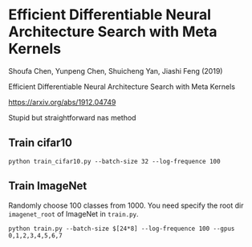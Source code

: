 # Efficient Differentiable Neural Architecture Search with Meta Kernels

Shoufa Chen, Yunpeng Chen, Shuicheng Yan, Jiashi Feng (2019)

Efficient Differentiable Neural Architecture Search with Meta Kernels

https://arxiv.org/abs/1912.04749

Stupid but straightforward nas method

## Train cifar10
```shell
python train_cifar10.py --batch-size 32 --log-frequence 100
```

## Train ImageNet
Randomly choose 100 classes from 1000.
You need specify the root dir `imagenet_root` of ImageNet in `train.py`.
```shell
python train.py --batch-size $[24*8] --log-frequence 100 --gpus 0,1,2,3,4,5,6,7
```


